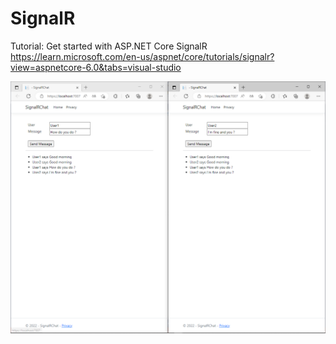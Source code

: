 # SignalR
Tutorial: Get started with ASP.NET Core SignalR
https://learn.microsoft.com/en-us/aspnet/core/tutorials/signalr?view=aspnetcore-6.0&tabs=visual-studio

![screenshot](https://github.com/NunMimYa/SignalR/blob/main/04.PNG)
